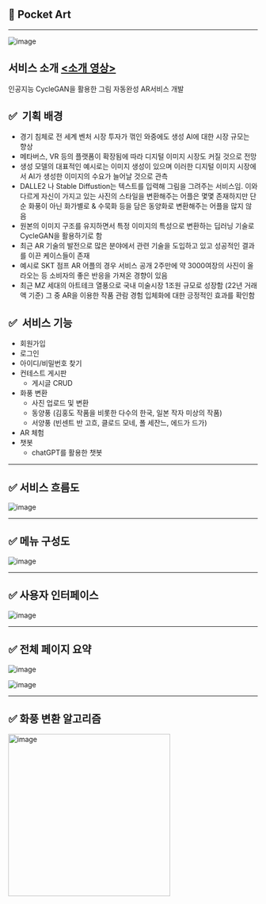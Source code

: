 ## 🎨 Pocket Art
---
![image](https://github.com/Eom-Ye-rim/Pocket-Art/assets/78583768/b226825a-c475-4317-9aed-ecc0bc6028b9)


## 서비스 소개 [<소개 영상>](https://youtu.be/bSPopLSbDvs)

인공지능 CycleGAN을 활용한 그림 자동완성 AR서비스 개발

## ✅  기획 배경

- 경기 침체로 전 세계 벤처 시장 투자가 꺾인 와중에도 생성 AI에 대한 시장 규모는 향상
- 메타버스, VR 등의 플랫폼이 확장됨에 따라 디지털 이미지 시장도 커질 것으로 전망
- 생성 모델의 대표적인 예시로는 이미지 생성이 있으며 이러한 디지털 이미지 시장에서 AI가 생성한 이미지의 수요가 늘어날 것으로 관측
- DALLE2 나 Stable Diffustion는 텍스트를 입력해 그림을 그려주는 서비스임. 이와 다르게 자신이 가지고 있는 사진의 스타일을 변환해주는 어플은 몇몇 존재하지만 단순 화풍이 아닌 화가별로 & 수묵화 등을  담은 동양화로 변환해주는 어플을 많지 않음
- 원본의 이미지 구조를 유지하면서 특정 이미지의 특성으로 변환하는 딥러닝 기술로 CycleGAN을 활용하기로 함
- 최근 AR 기술의 발전으로 많은 분야에서 관련 기술을 도입하고 있고 성공적인 결과를 이끈 케이스들이 존재
- 예시로 SKT 점프 AR 어플의 경우 서비스 공개 2주만에 약 3000여장의 사진이 올라오는 등 소비자의 좋은 반응을 가져온 경향이 있음
- 최근 MZ 세대의 아트테크 열풍으로 국내 미술시장 1조원 규모로 성장함 (22년 거래액 기준) 그 중 AR을 이용한 작품 관람 경험 입체화에 대한 긍정적인 효과를 확인함

## ✅  서비스 기능

- 회원가입
- 로그인
- 아이디/비밀번호 찾기
- 컨테스트 게시판
    - 게시글 CRUD
- 화풍 변환
    - 사진 업로드 및 변환
    - 동양풍 (김홍도 작품을 비롯한 다수의 한국, 일본 작자 미상의 작품)
    - 서양풍 (빈센트 반 고흐, 클로드 모네, 폴 세잔느, 에드가 드가)
- AR 체험
- 챗봇
    - chatGPT를 활용한 챗봇
---
## ✅ 서비스 흐름도

![image](https://github.com/Eom-Ye-rim/Pocket-Art/assets/78583768/35b8e4e6-ecec-4283-96f0-d4fa91b9ed9f)


----
## ✅ 메뉴 구성도
![image](https://github.com/Eom-Ye-rim/Pocket-Art/assets/78583768/e13d3eb1-3ec8-41ad-bb7e-9fc8caf83c64)

---
## ✅ 사용자 인터페이스
![image](https://github.com/Eom-Ye-rim/Pocket-Art/assets/78583768/26e9267d-347b-4fe5-95be-ebdbb8aef561)

---
## ✅ 전체 페이지 요약
![image](https://github.com/Eom-Ye-rim/Pocket-Art/assets/78583768/c059b333-dece-49be-a1eb-8cdae0abd770)

![image](https://github.com/Eom-Ye-rim/Pocket-Art/assets/78583768/a9df6885-db32-4ac6-8cb3-8a00ef2581ac)


---
## ✅ 화풍 변환 알고리즘
<img width="327" alt="image" src="https://github.com/Eom-Ye-rim/Pocket-Art/assets/78583768/5107aaa0-17a5-45b5-b4e5-0c03d8756960">

